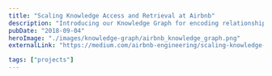 ```yaml
---
title: "Scaling Knowledge Access and Retrieval at Airbnb"
description: "Introducing our Knowledge Graph for encoding relationships and surfacing relevant information"
pubDate: "2018-09-04"
heroImage: "./images/knowledge-graph/airbnb_knowledge_graph.png"
externalLink: "https://medium.com/airbnb-engineering/scaling-knowledge-access-and-retrieval-at-airbnb-665b6ba21e95"

tags: ["projects"]
---
```


